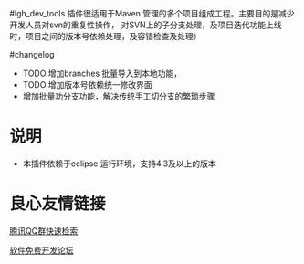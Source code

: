 #lgh_dev_tools
插件很适用于Maven 管理的多个项目组成工程。主要目的是减少开发人员对svn的重复性操作，
对SVN上的子分支处理，及项目迭代功能上线时，项目之间的版本号依赖处理，及容错检查及处理）



#changelog
* TODO 增加branches 批量导入到本地功能，
* TODO 增加版本号依赖统一修改界面
* 增加批量功分支功能，解决传统手工切分支的繁琐步骤

# 说明

* 本插件依赖于eclipse 运行环境，支持4.3及以上的版本

 # 良心友情链接

[腾讯QQ群快速检索](http://u.720life.cn/s/8cf73f7c)

[软件免费开发论坛](http://u.720life.cn/s/bbb01dc0)